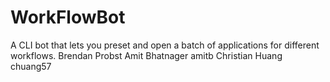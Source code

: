 # WorkFlowBot
A CLI bot that lets you preset and open a batch of applications for different workflows. 
Brendan Probst
Amit Bhatnager amitb
Christian Huang chuang57
